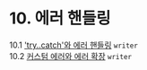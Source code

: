 # 10. 에러 핸들링
10.1 ['try..catch'와 에러 핸들링](./10.1_try-catch.md) `writer`   
10.2 [커스텀 에러와 에러 확장](./10.2_custom-errors.md) `writer`   